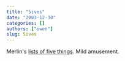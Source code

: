 ```yaml
---
title: "5ives"
date: "2003-12-30"
categories: []
authors: ["owen"]
slug: 5ives
---
```

Merlin's [lists of five things](http://www.5ives.com/).  Mild amusement.
